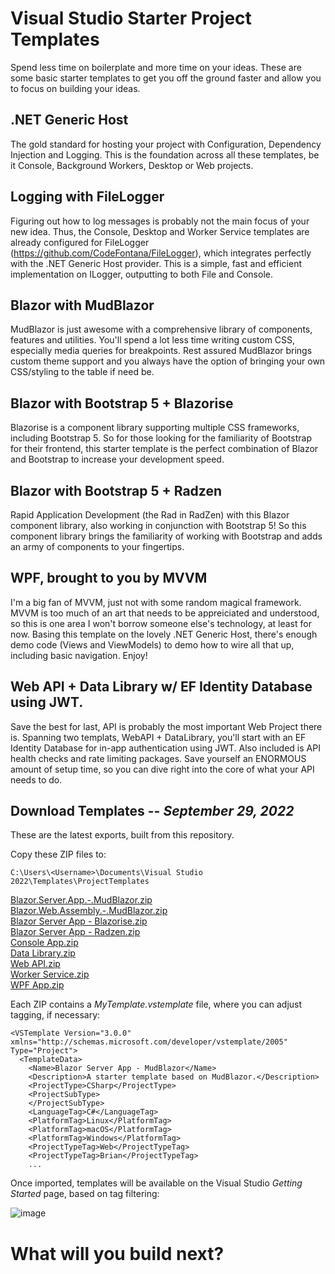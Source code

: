 # Visual Studio Starter Project Templates
Spend less time on boilerplate and more time on your ideas.  These are some basic starter templates to get you off the ground faster and allow you to focus on building your ideas.

## .NET Generic Host
The gold standard for hosting your project with Configuration, Dependency Injection and Logging.  This is the foundation across all these templates, be it Console, Background Workers, Desktop or Web projects.

## Logging with FileLogger
Figuring out how to log messages is probably not the main focus of your new idea.  Thus, the Console, Desktop and Worker Service templates are already configured for FileLogger (https://github.com/CodeFontana/FileLogger), which integrates perfectly with the .NET Generic Host provider.  This is a simple, fast and efficient implementation on ILogger, outputting to both File and Console.

## Blazor with MudBlazor
MudBlazor is just awesome with a comprehensive library of components, features and utilities.  You'll spend a lot less time writing custom CSS, especially media queries for breakpoints.  Rest assured MudBlazor brings custom theme support and you always have the option of bringing your own CSS/styling to the table if need be.

## Blazor with Bootstrap 5 + Blazorise
Blazorise is a component library supporting multiple CSS frameworks, including Bootstrap 5.  So for those looking for the familiarity of Bootstrap for their frontend, this starter template is the perfect combination of Blazor and Bootstrap to increase your development speed.

## Blazor with Bootstrap 5 + Radzen
Rapid Application Development (the Rad in RadZen) with this Blazor component library, also working in conjunction with Bootstrap 5!  So this component library brings the familiarity of working with Bootstrap and adds an army of components to your fingertips.

## WPF, brought to you by MVVM
I'm a big fan of MVVM, just not with some random magical framework.  MVVM is too much of an art that needs to be appreiciated and understood, so this is one area I won't borrow someone else's technology, at least for now.  Basing this template on the lovely .NET Generic Host, there's enough demo code (Views and ViewModels) to demo how to wire all that up, including basic navigation.  Enjoy!

## Web API + Data Library w/ EF Identity Database using JWT.
Save the best for last, API is probably the most important Web Project there is. Spanning two templats, WebAPI + DataLibrary, you'll start with an EF Identity Database for in-app authentication using JWT. Also included is API health checks and rate limiting packages. Save yourself an ENORMOUS amount of setup time, so you can dive right into the core of what your API needs to do.

## Download Templates -- *September 29, 2022*
These are the latest exports, built from this repository.

Copy these ZIP files to:
```
C:\Users\<Username>\Documents\Visual Studio 2022\Templates\ProjectTemplates
```
[Blazor.Server.App.-.MudBlazor.zip](https://github.com/CodeFontana/CSharpProjectTemplates/files/9675926/Blazor.Server.App.-.MudBlazor.zip)  
[Blazor.Web.Assembly.-.MudBlazor.zip](https://github.com/CodeFontana/CSharpProjectTemplates/files/9675927/Blazor.Web.Assembly.-.MudBlazor.zip)  
[Blazor Server App - Blazorise.zip](https://github.com/CodeFontana/CSharpProjectTemplates/files/9642459/Blazor.Server.App.-.Blazorise.zip)  
[Blazor Server App - Radzen.zip](https://github.com/CodeFontana/CSharpProjectTemplates/files/9657290/Blazor.Server.App.-.Radzen.zip)  
[Console App.zip](https://github.com/CodeFontana/CSharpProjectTemplates/files/9642462/Console.App.zip)  
[Data Library.zip](https://github.com/CodeFontana/CSharpProjectTemplates/files/9642463/Data.Library.zip)  
[Web API.zip](https://github.com/CodeFontana/CSharpProjectTemplates/files/9642464/Web.API.zip)  
[Worker Service.zip](https://github.com/CodeFontana/CSharpProjectTemplates/files/9642465/Worker.Service.zip)  
[WPF App.zip](https://github.com/CodeFontana/CSharpProjectTemplates/files/9642467/WPF.App.zip)  

Each ZIP contains a _MyTemplate.vstemplate_ file, where you can adjust tagging, if necessary:
```
<VSTemplate Version="3.0.0" xmlns="http://schemas.microsoft.com/developer/vstemplate/2005" Type="Project">
  <TemplateData>
    <Name>Blazor Server App - MudBlazor</Name>
    <Description>A starter template based on MudBlazor.</Description>
    <ProjectType>CSharp</ProjectType>
    <ProjectSubType>
    </ProjectSubType>
	<LanguageTag>C#</LanguageTag>
	<PlatformTag>Linux</PlatformTag>
	<PlatformTag>macOS</PlatformTag>
	<PlatformTag>Windows</PlatformTag>
	<ProjectTypeTag>Web</ProjectTypeTag>
	<ProjectTypeTag>Brian</ProjectTypeTag>
	...
```

Once imported, templates will be available on the Visual Studio _Getting Started_ page, based on tag filtering:

![image](https://user-images.githubusercontent.com/41308769/179374861-9ba2dfe3-5d24-4f47-a8ca-3f1d1571ceb4.png)
  
  
# What will you build next?

